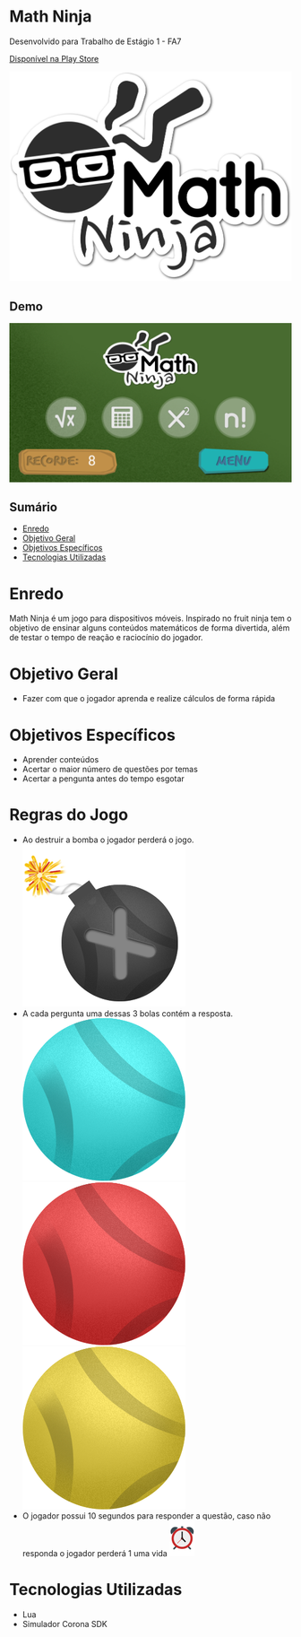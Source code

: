 # Math Ninja
Desenvolvido para Trabalho de Estágio 1 - FA7

[Disponível na Play Store](https://play.google.com/store/apps/details?id=br.com.gleilson.mathninja)

![Math Ninja](images/mathninjalogo.png)

## Demo
![Demonstração](images/tutorial/game.png)

## Sumário

* [Enredo](#enredo)
* [Objetivo Geral](#objetivo-geral)
* [Objetivos Específicos](#objetivos-específicos)
* [Tecnologias Utilizadas](#tecnologias-utilizadas)

# Enredo
Math Ninja é um jogo para dispositivos móveis. Inspirado no fruit ninja tem o objetivo de ensinar alguns conteúdos matemáticos de forma divertida, além de testar o tempo de reação e raciocínio do jogador. 

# Objetivo Geral

* Fazer com que o jogador aprenda e realize cálculos de forma rápida

# Objetivos Específicos

* Aprender conteúdos
* Acertar o maior número de questões por temas
* Acertar a pengunta antes do tempo esgotar 

# Regras do Jogo
* Ao destruir a bomba o jogador perderá o jogo.
![Bomba](images/bomb.png)
* A cada pergunta uma dessas 3 bolas contém a resposta.
![Bola Azul](images/blueball.png)
![Bola Vermelha](images/redball.png)
![Bola Amarela](images/yellowball.png)
* O jogador possui 10 segundos para responder a questão, caso não responda o jogador perderá 1 uma vida
 ![math-ninja](images/alarm_clock.png)

# Tecnologias Utilizadas

* Lua
* Simulador Corona SDK